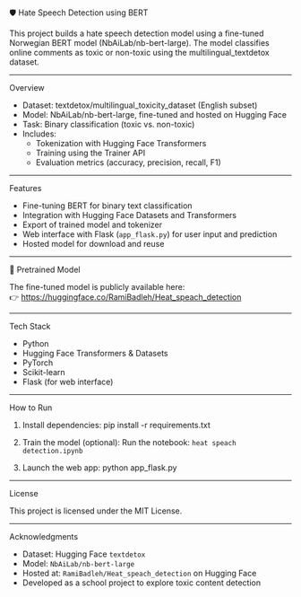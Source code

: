 
🛡️ Hate Speech Detection using BERT

This project builds a hate speech detection model using a fine-tuned Norwegian BERT model (NbAiLab/nb-bert-large). The model classifies online comments as toxic or non-toxic using the multilingual_textdetox dataset.

---

Overview

- Dataset: textdetox/multilingual_toxicity_dataset (English subset)
- Model: NbAiLab/nb-bert-large, fine-tuned and hosted on Hugging Face
- Task: Binary classification (toxic vs. non-toxic)
- Includes:
  - Tokenization with Hugging Face Transformers
  - Training using the Trainer API
  - Evaluation metrics (accuracy, precision, recall, F1)

---

Features

- Fine-tuning BERT for binary text classification
- Integration with Hugging Face Datasets and Transformers
- Export of trained model and tokenizer
- Web interface with Flask (`app_flask.py`) for user input and prediction
- Hosted model for download and reuse

---

🔗 Pretrained Model

The fine-tuned model is publicly available here:  
👉 https://huggingface.co/RamiBadleh/Heat_speach_detection

---

Tech Stack

- Python
- Hugging Face Transformers & Datasets
- PyTorch
- Scikit-learn
- Flask (for web interface)

---

How to Run

1. Install dependencies:
   pip install -r requirements.txt

2. Train the model (optional):
   Run the notebook: `heat speach detection.ipynb`

3. Launch the web app:
   python app_flask.py

---

License

This project is licensed under the MIT License.

---

Acknowledgments

- Dataset: Hugging Face `textdetox`
- Model: `NbAiLab/nb-bert-large`
- Hosted at: `RamiBadleh/Heat_speach_detection` on Hugging Face
- Developed as a school project to explore toxic content detection
